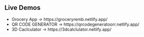 <h2>Live Demos </h2>
<ul>
  <li>Grocery App -> https://groceryremb.netlify.app/</li>
  <li>QR CODE GENERATOR -> https://qrcodegeneratoorr.netlify.app/</li>
  <li>3D Caclculator -> https://3dcalclulator.netlify.app/</li>
</ul>


